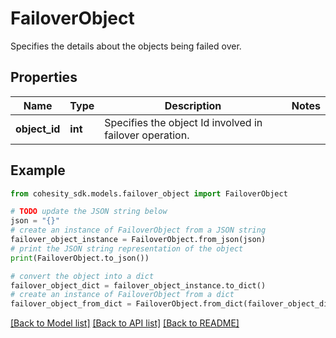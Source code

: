 # FailoverObject

Specifies the details about the objects being failed over.

## Properties

Name | Type | Description | Notes
------------ | ------------- | ------------- | -------------
**object_id** | **int** | Specifies the object Id involved in failover operation. | 

## Example

```python
from cohesity_sdk.models.failover_object import FailoverObject

# TODO update the JSON string below
json = "{}"
# create an instance of FailoverObject from a JSON string
failover_object_instance = FailoverObject.from_json(json)
# print the JSON string representation of the object
print(FailoverObject.to_json())

# convert the object into a dict
failover_object_dict = failover_object_instance.to_dict()
# create an instance of FailoverObject from a dict
failover_object_from_dict = FailoverObject.from_dict(failover_object_dict)
```
[[Back to Model list]](../README.md#documentation-for-models) [[Back to API list]](../README.md#documentation-for-api-endpoints) [[Back to README]](../README.md)


